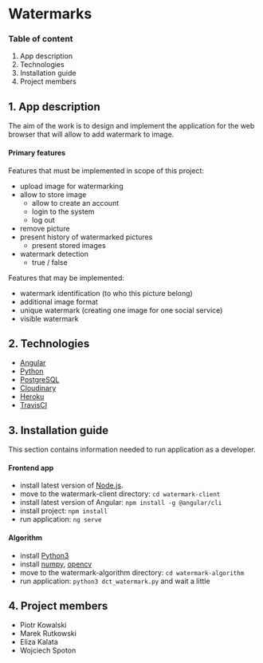 # Watermarks

### Table of content
1. App description
2. Technologies
3. Installation guide
4. Project members

## 1. App description
The aim of the work is to design and implement the application for the web browser that will allow to add watermark to image.

#### Primary features
Features that must be implemented in scope of this project:
* upload image for watermarking
* allow to store image
  * allow to create an account
  * login to the system
  * log out
* remove picture
* present history of watermarked pictures
  * present stored images
* watermark detection
  * true / false

Features that may be implemented:
* watermark identification (to who this picture belong)
* additional image format
* unique watermark (creating one image for one social service)
* visible watermark

## 2. Technologies
* [Angular](https://angular.io/)
* [Python](https://www.python.org/)
* [PostgreSQL](https://www.postgresql.org.pl/)
* [Cloudinary](https://cloudinary.com/)
* [Heroku](https://www.heroku.com/)
* [TravisCI](https://travis-ci.com/)

## 3. Installation guide
This section contains information needed to run application as a developer.
#### Frontend app
* install latest version of [Node.js](https://nodejs.org/en/download/package-manager/).
* move to the watermark-client directory: ```cd watermark-client```
* install latest version of Angular: ```npm install -g @angular/cli```
* install project: ```npm install```
* run application: ```ng serve```

#### Algorithm
* install [Python3](https://www.python.org/downloads/)
* install [numpy](https://numpy.org/install/), [opencv](https://pypi.org/project/opencv-python/)
* move to the watermark-algorithm directory: ```cd watermark-algorithm```
* run application: ```python3 dct_watermark.py```  and wait a little

## 4. Project members
* Piotr Kowalski
* Marek Rutkowski
* Eliza Kalata
* Wojciech Spoton
